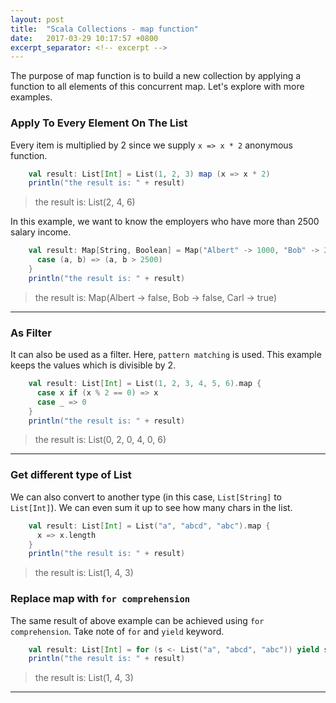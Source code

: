 ```yaml
---
layout: post
title:  "Scala Collections - map function"
date:   2017-03-29 10:17:57 +0800
excerpt_separator: <!-- excerpt -->
---
```

The purpose of map function is to build a new collection by applying a function to all elements of this concurrent map. Let's explore with more examples.

<!-- excerpt -->
### Apply To Every Element On The List

Every item is multiplied by 2 since we supply `x => x * 2` anonymous function. 

```scala
    val result: List[Int] = List(1, 2, 3) map (x => x * 2)
    println("the result is: " + result)
```
> the result is: List(2, 4, 6)

In this example, we want to know the employers who have more than 2500 salary income.

```scala
    val result: Map[String, Boolean] = Map("Albert" -> 1000, "Bob" -> 2000, "Carl" -> 3000).map {
      case (a, b) => (a, b > 2500)
    }
    println("the result is: " + result)
```
> the result is: Map(Albert -> false, Bob -> false, Carl -> true)

---

### As Filter

It can also be used as a filter. Here, `pattern matching` is used. This example keeps the values which is divisible by 2.

```scala
    val result: List[Int] = List(1, 2, 3, 4, 5, 6).map {
      case x if (x % 2 == 0) => x
      case _ => 0
    }
    println("the result is: " + result)
```
> the result is: List(0, 2, 0, 4, 0, 6)

---

### Get different type of List

We can also convert to another type (in this case, `List[String]` to `List[Int]`). We can even sum it up to see how many chars in the list.

```scala
    val result: List[Int] = List("a", "abcd", "abc").map {
      x => x.length
    }
    println("the result is: " + result)
```
> the result is: List(1, 4, 3)

### Replace map with `for comprehension`

The same result of above example can be achieved using `for comprehension`. Take note of `for` and `yield` keyword.

```scala
    val result: List[Int] = for (s <- List("a", "abcd", "abc")) yield s.length
    println("the result is: " + result)
```
> the result is: List(1, 4, 3)

---